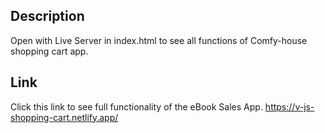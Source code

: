 ## Description<br>
Open with Live Server in index.html to see all functions of Comfy-house shopping cart app.

## Link<br>
Click this link to see full functionality of the eBook Sales App. https://v-js-shopping-cart.netlify.app/
